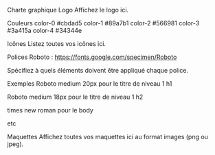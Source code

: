 Charte graphique
Logo
Affichez le logo ici.

Couleurs
color-0  #cbdad5
color-1  #89a7b1
color-2  #566981
color-3  #3a415a
color-4  #34344e

Icônes
Listez toutes vos icônes ici.

Polices
Roboto : https://fonts.google.com/specimen/Roboto

Spécifiez à quels éléments doivent être appliqué chaque police.

Exemples
Roboto medium 20px pour le titre de niveau 1 h1

Roboto medium 18px pour le titre de niveau 1 h2

times new roman pour le body

etc

Maquettes
Affichez toutes vos maquettes ici au format images (png ou jpeg).